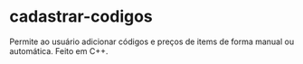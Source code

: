 # cadastrar-codigos
Permite ao usuário adicionar códigos e preços de items de forma manual ou automática. Feito em C++.
